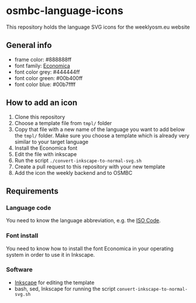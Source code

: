 # osmbc-language-icons

This repository holds the language SVG icons for the weeklyosm.eu website


## General info

* frame color: #888888ff
* font family: [Economica](https://www.fontsquirrel.com/fonts/economica)
* font color grey: #444444ff
* font color green: #00b400ff
* font color blue: #00b7ffff


## How to add an icon

1. Clone this repository
2. Choose a template file from `tmpl/` folder
3. Copy that file with a new name of the language you want to add below the `tmpl/` folder. Make sure you choose a template which is already very similar to your target language
4. Install the Economica font
5. Edit the file with inkscape
6. Run the script `./convert-inkscape-to-normal-svg.sh`
7. Create a pull request to this repository with your new template
8. Add the icon the weekly backend and to OSMBC


## Requirements

### Language code

You need to know the language abbreviation, e.g. the [ISO Code](https://en.wikipedia.org/wiki/List_of_ISO_639-1_codes).


### Font install

You need to know how to install the font Economica in your operating system in order to use it in Inkscape.


### Software

* [Inkscape](https://inkscape.org) for editing the template
* bash, sed, Inkscape for running the script `convert-inkscape-to-normal-svg.sh`

